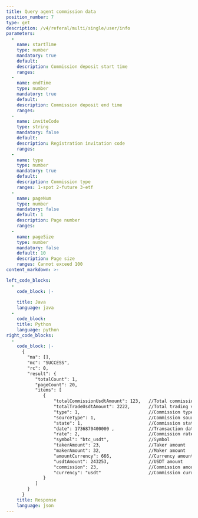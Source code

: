 ```yaml
---
title: Query agent commission data
position_number: 7
type: get
description: /v4/referal/multi/single/user/info
parameters:
  -
    name: startTime
    type: number
    mandatory: true
    default:
    description: Commission deposit start time
    ranges:
  -
    name: endTime
    type: number
    mandatory: true
    default:
    description: Commission deposit end time
    ranges:
  -
    name: inviteCode
    type: string
    mandatory: false
    default:
    description: Registration invitation code
    ranges:
  -
    name: type
    type: number
    mandatory: true
    default:
    description: Commission type
    ranges: 1-spot 2-future 3-etf
  -
    name: pageNum
    type: number
    mandatory: false
    default: 1
    description: Page number
    ranges:
  -
    name: pageSize
    type: number
    mandatory: false
    default: 10
    description: Page size
    ranges: Cannot exceed 100
content_markdown: >-

left_code_blocks:
  -
    code_block: |-
      
    title: Java
    language: java
  -
    code_block:
    title: Python
    language: python
right_code_blocks:
  -
    code_block: |-
      {
        "ma": [],
        "mc": "SUCCESS",
        "rc": 0,
        "result": {
           "totalCount": 1,
           "pageCount": 20,
           "items": [
              {
                  "totalCommissionUsdtAmount": 123,   //Total commission
                  "totalTradeUsdtAmount": 2222,       //Total trading volume
                  "type": 1,                          //Commission type. 1-spot 2-future 3-etf
                  "sourceType": 1,                    //Commission source type. 1 - Direct customer, 2 - Sub-agent
                  "state": 1,                         //Commission state 0 - Normal, 1 - Abnormal
                  "date": 1736870400000 ,             //Transaction date
                  "rate": 2,                          //Commission rate
                  "symbol": "btc_usdt",               //Symbol
                  "takerAmount": 23,                  //Taker amount
                  "makerAmount": 32,                  //Maker amount
                  "amountCurrency": 666,              //Currency amount
                  "usdtAmount": 243253,               //USDT amount
                  "commission": 23,                   //Commission amount
                  "currency": "usdt"                  //Commission currency
              }
           ]
        }
      }
    title: Response
    language: json
---
```

